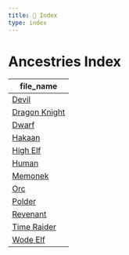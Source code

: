 ```yaml
---
title: 📑 Index
type: index
---
```


# Ancestries Index

| file_name                        |
| -------------------------------- |
| [Devil](Devil)                   |
| [Dragon Knight](Dragon%20Knight) |
| [Dwarf](Dwarf)                   |
| [Hakaan](Hakaan)                 |
| [High Elf](High%20Elf)           |
| [Human](Human)                   |
| [Memonek](Memonek)               |
| [Orc](Orc)                       |
| [Polder](Polder)                 |
| [Revenant](Revenant)             |
| [Time Raider](Time%20Raider)     |
| [Wode Elf](Wode%20Elf)           |

